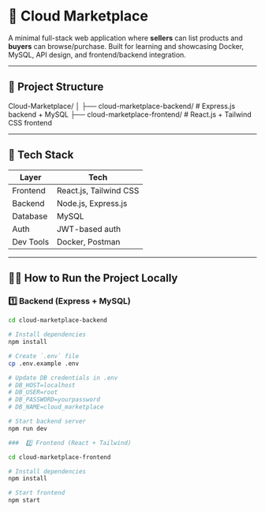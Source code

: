 # 🛒 Cloud Marketplace

A minimal full-stack web application where **sellers** can list products and **buyers** can browse/purchase. Built for learning and showcasing Docker, MySQL, API design, and frontend/backend integration.

---

## 📁 Project Structure

Cloud-Marketplace/ │ ├── cloud-marketplace-backend/ # Express.js backend + MySQL ├── cloud-marketplace-frontend/ # React.js + Tailwind CSS frontend

---

## 🚀 Tech Stack

| Layer       | Tech                     |
|-------------|--------------------------|
| Frontend    | React.js, Tailwind CSS   |
| Backend     | Node.js, Express.js      |
| Database    | MySQL                    |
| Auth        | JWT-based auth           |
| Dev Tools   | Docker, Postman          |

---

## 🧑‍💻 How to Run the Project Locally

### 1️⃣ Backend (Express + MySQL)

```bash
cd cloud-marketplace-backend

# Install dependencies
npm install

# Create `.env` file
cp .env.example .env

# Update DB credentials in .env
# DB_HOST=localhost
# DB_USER=root
# DB_PASSWORD=yourpassword
# DB_NAME=cloud_marketplace

# Start backend server
npm run dev

###  2️⃣ Frontend (React + Tailwind)

cd cloud-marketplace-frontend

# Install dependencies
npm install

# Start frontend
npm start
